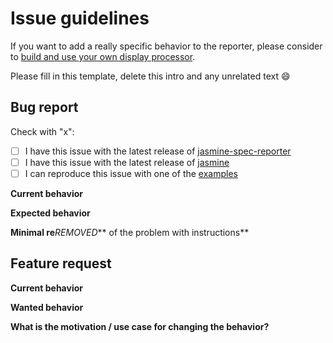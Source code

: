 # Issue guidelines

If you want to add a really specific behavior to the reporter, please consider to [build and use your own display processor](https://github.com/bcaudan/jasmine-spec-reporter/blob/master/docs/customize-output.md).

Please fill in this template, delete this intro and any unrelated text :smile:

## Bug report

Check with "x":

- [ ] I have this issue with the latest release of [jasmine-spec-reporter](https://github.com/bcaudan/jasmine-spec-reporter/releases) 
- [ ] I have this issue with the latest release of [jasmine](https://github.com/jasmine/jasmine/releases) 
- [ ] I can reproduce this issue with one of the [examples](https://github.com/bcaudan/jasmine-spec-reporter/tree/master/examples)

**Current behavior**

**Expected behavior**

**Minimal re***REMOVED*** of the problem with instructions**


## Feature request 

**Current behavior**

**Wanted behavior**

**What is the motivation / use case for changing the behavior?**
